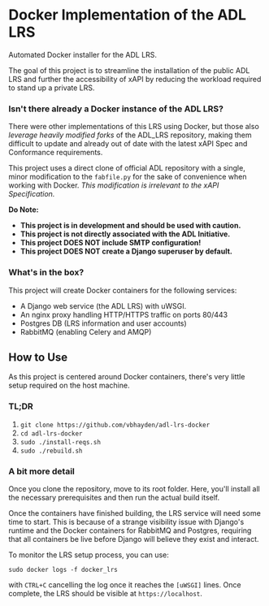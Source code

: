 Docker Implementation of the ADL LRS
=================
Automated Docker installer for the ADL LRS.

The goal of this project is to streamline the installation of the public ADL LRS and further the accessibility of xAPI by reducing the workload required to stand up a private LRS.  

### Isn't there already a Docker instance of the ADL LRS? 
There were other implementations of this LRS using Docker, but those also *leverage heavily modified forks* of the ADL_LRS repository, making them difficult to update and already out of date with the latest xAPI Spec and Conformance requirements.  

This project uses a direct clone of official ADL repository with a single, minor modification to the `fabfile.py` for the sake of convenience when working with Docker.  *This modification is irrelevant to the xAPI Specification.*

**Do Note:**
- **This project is in development and should be used with caution.**
- **This project is not directly associated with the ADL Initiative.**
- **This project DOES NOT include SMTP configuration!**
- **This project DOES NOT create a Django superuser by default.**

### What's in the box?
This project will create Docker containers for the following services:
- A Django web service (the ADL LRS) with uWSGI.
- An nginx proxy handling HTTP/HTTPS traffic on ports 80/443
- Postgres DB (LRS information and user accounts)
- RabbitMQ (enabling Celery and AMQP)

## How to Use
As this project is centered around Docker containers, there's very little setup required on the host machine. 

### TL;DR
1. `git clone https://github.com/vbhayden/adl-lrs-docker`
1. `cd adl-lrs-docker`
1. `sudo ./install-reqs.sh`
1. `sudo ./rebuild.sh`

### A bit more detail
Once you clone the repository, move to its root folder.  Here, you'll install all the necessary prerequisites and then run the actual build itself.  

Once the containers have finished building, the LRS service will need some time to start.  This is because of a strange visibility issue with Django's runtime and the Docker containers for RabbitMQ and Postgres, requiring that all containers be live before Django will believe they exist and interact.

To monitor the LRS setup process, you can use:
```
sudo docker logs -f docker_lrs
```
with `CTRL+C` cancelling the log once it reaches the `[uWSGI]` lines.  Once complete, the LRS should be visible at `https://localhost`.

